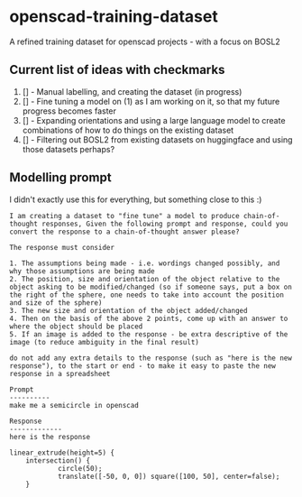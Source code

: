 # openscad-training-dataset
A refined training dataset for openscad projects - with a focus on BOSL2


## Current list of ideas with checkmarks

1. [] - Manual labelling, and creating the dataset (in progress)
2. [] - Fine tuning a model on (1) as I am working on it, so that my future progress becomes faster
3. [] - Expanding orientations and using a large language model to create combinations of how to do things on the existing dataset
4. [] - Filtering out BOSL2 from existing datasets on huggingface and using those datasets perhaps?

## Modelling prompt

I didn't exactly use this for everything, but something close to this :)

```
I am creating a dataset to "fine tune" a model to produce chain-of-thought responses, Given the following prompt and response, could you convert the response to a chain-of-thought answer please?

The response must consider

1. The assumptions being made - i.e. wordings changed possibly, and why those assumptions are being made
2. The position, size and orientation of the object relative to the object asking to be modified/changed (so if someone says, put a box on the right of the sphere, one needs to take into account the position and size of the sphere)
3. The new size and orientation of the object added/changed
4. Then on the basis of the above 2 points, come up with an answer to where the object should be placed
5. If an image is added to the response - be extra descriptive of the image (to reduce ambiguity in the final result)

do not add any extra details to the response (such as "here is the new response"), to the start or end - to make it easy to paste the new response in a spreadsheet

Prompt
----------
make me a semicircle in openscad

Response
-------------
here is the response

linear_extrude(height=5) {
    intersection() {
            circle(50);
            translate([-50, 0, 0]) square([100, 50], center=false);
    }
```